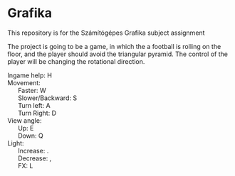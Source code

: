 # Grafika
This repository is for the Számítógépes Grafika subject assignment

The project is going to be a game, in which the a football is rolling on the floor, and the player should avoid the triangular pyramid.
The control of the player will be changing the rotational direction.

Ingame help: H  
Movement:  
&nbsp;&nbsp;&nbsp;&nbsp;&nbsp;&nbsp;Faster: W  
&nbsp;&nbsp;&nbsp;&nbsp;&nbsp;&nbsp;Slower/Backward: S  
&nbsp;&nbsp;&nbsp;&nbsp;&nbsp;&nbsp;Turn left: A  
&nbsp;&nbsp;&nbsp;&nbsp;&nbsp;&nbsp;Turn Right: D  
View angle:  
&nbsp;&nbsp;&nbsp;&nbsp;&nbsp;&nbsp;Up: E  
&nbsp;&nbsp;&nbsp;&nbsp;&nbsp;&nbsp;Down: Q  
Light:  
&nbsp;&nbsp;&nbsp;&nbsp;&nbsp;&nbsp;Increase: .  
&nbsp;&nbsp;&nbsp;&nbsp;&nbsp;&nbsp;Decrease: ,  
&nbsp;&nbsp;&nbsp;&nbsp;&nbsp;&nbsp;FX: L  
